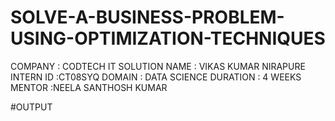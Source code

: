 # SOLVE-A-BUSINESS-PROBLEM-USING-OPTIMIZATION-TECHNIQUES

COMPANY : CODTECH IT SOLUTION
NAME : VIKAS KUMAR NIRAPURE
INTERN ID :CT08SYQ 
DOMAIN : DATA SCIENCE
DURATION : 4 WEEKS
MENTOR :NEELA SANTHOSH KUMAR 

#OUTPUT
